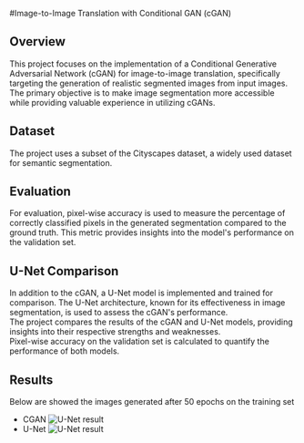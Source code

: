 #Image-to-Image Translation with Conditional GAN (cGAN)
## Overview
This project focuses on the implementation of a Conditional Generative Adversarial Network (cGAN) for image-to-image translation, specifically targeting the generation of realistic segmented images from input images.<br/>
The primary objective is to make image segmentation more accessible while providing valuable experience in utilizing cGANs.

## Dataset
The project uses a subset of the Cityscapes dataset, a widely used dataset for semantic segmentation.

## Evaluation
For evaluation, pixel-wise accuracy is used to measure the percentage of correctly classified pixels in the generated segmentation compared to the ground truth. This metric provides insights into the model's performance on the validation set.

## U-Net Comparison
In addition to the cGAN, a U-Net model is implemented and trained for comparison. The U-Net architecture, known for its effectiveness in image segmentation, is used to assess the cGAN's performance. <br/>
The project compares the results of the cGAN and U-Net models, providing insights into their respective strengths and weaknesses. <br/>
Pixel-wise accuracy on the validation set is calculated to quantify the performance of both models.

## Results
Below are showed the images generated after 50 epochs on the training set
- CGAN
![U-Net result](https://github.com/GRicciardi00/CGAN-Segmentation/blob/main/CGAN%20result.png)
- U-Net
![U-Net result](https://github.com/GRicciardi00/CGAN-Segmentation/blob/main/U-Net%20result.png)
